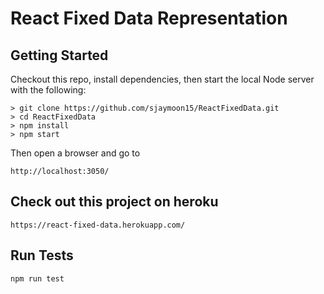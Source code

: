# React Fixed Data Representation

## Getting Started

Checkout this repo, install dependencies, then start the local Node server with the following:

```
> git clone https://github.com/sjaymoon15/ReactFixedData.git
> cd ReactFixedData
> npm install
> npm start
```

Then open a browser and go to
```
http://localhost:3050/
```

## Check out this project on heroku
```
https://react-fixed-data.herokuapp.com/
```

## Run Tests

```
npm run test
```

